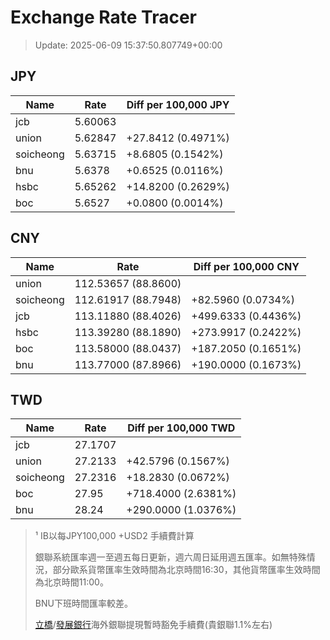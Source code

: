 # Exchange Rate Tracer

> Update: 2025-06-09 15:37:50.807749+00:00

## JPY

| Name      |    Rate | Diff per 100,000 JPY   |
|-----------|---------|------------------------|
| jcb       | 5.60063 |                        |
| union     | 5.62847 | +27.8412 (0.4971%)     |
| soicheong | 5.63715 | +8.6805 (0.1542%)      |
| bnu       | 5.6378  | +0.6525 (0.0116%)      |
| hsbc      | 5.65262 | +14.8200 (0.2629%)     |
| boc       | 5.6527  | +0.0800 (0.0014%)      |

## CNY

| Name      | Rate                | Diff per 100,000 CNY   |
|-----------|---------------------|------------------------|
| union     | 112.53657	(88.8600) |                        |
| soicheong | 112.61917	(88.7948) | +82.5960 (0.0734%)     |
| jcb       | 113.11880	(88.4026) | +499.6333 (0.4436%)    |
| hsbc      | 113.39280	(88.1890) | +273.9917 (0.2422%)    |
| boc       | 113.58000	(88.0437) | +187.2050 (0.1651%)    |
| bnu       | 113.77000	(87.8966) | +190.0000 (0.1673%)    |

## TWD

| Name      |    Rate | Diff per 100,000 TWD   |
|-----------|---------|------------------------|
| jcb       | 27.1707 |                        |
| union     | 27.2133 | +42.5796 (0.1567%)     |
| soicheong | 27.2316 | +18.2830 (0.0672%)     |
| boc       | 27.95   | +718.4000 (2.6381%)    |
| bnu       | 28.24   | +290.0000 (1.0376%)    |


> ¹ IB以每JPY100,000 +USD2 手續費計算
>
> 銀聯系統匯率週一至週五每日更新，週六周日延用週五匯率。如無特殊情況，部分歐系貨幣匯率生效時間為北京時間16:30，其他貨幣匯率生效時間為北京時間11:00。
>
> BNU下班時間匯率較差。
>
> [立橋](https://www.wlbank.com.mo/uploads/ueditor/file/20181211/1544536513900230.pdf)/[發展銀行](https://www.mdb.com.mo/Service_Charges_20230728.pdf)海外銀聯提現暫時豁免手續費(貴銀聯1.1%左右)

